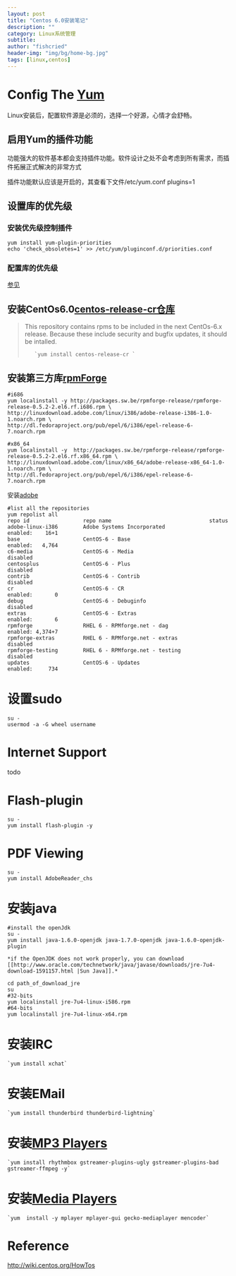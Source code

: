```yaml
---
layout: post
title: "Centos 6.0安装笔记"
description: ""
category: Linux系统管理
subtitle:
author: "fishcried"
header-img: "img/bg/home-bg.jpg"
tags: [linux,centos]
---
```


# Config The [Yum](http://linux.duke.edu/projects/yum/)

Linux安装后，配置软件源是必须的，选择一个好源，心情才会舒畅。

## 启用Yum的插件功能

功能强大的软件基本都会支持插件功能。软件设计之处不会考虑到所有需求，而插件拓展正式解决的非常方式

插件功能默认应该是开启的，其查看下文件/etc/yum.conf
	plugins=1

##  设置库的优先级

### 安装优先级控制插件

	yum install yum-plugin-priorities
	echo 'check_obsoletes=1' >> /etc/yum/pluginconf.d/priorities.conf

###  配置库的优先级
[参见](http://wiki.centos.org/PackageManagement/Yum/Priorities)

## 安装CentOs6.0[centos-release-cr仓库](http://wiki.centos.org/AdditionalResources/Repositories/CR/)

>  This repository contains rpms to be included in the next CentOs-6.x release. Because these include security and bugfix updates, it should be intalled.  
>
>        `yum install centos-release-cr ` 

## 安装第三方库[rpmForge](http://wiki.centos.org/AdditionalResources/Repositories/RPMForge/)

	#i686
	yum localinstall -y http://packages.sw.be/rpmforge-release/rpmforge-release-0.5.2-2.el6.rf.i686.rpm \
	http://linuxdownload.adobe.com/linux/i386/adobe-release-i386-1.0-1.noarch.rpm \
	http://dl.fedoraproject.org/pub/epel/6/i386/epel-release-6-7.noarch.rpm
	
	#x86_64
	yum localinstall -y  http://packages.sw.be/rpmforge-release/rpmforge-release-0.5.2-2.el6.rf.x86_64.rpm \
	http://linuxdownload.adobe.com/linux/x86_64/adobe-release-x86_64-1.0-1.noarch.rpm \
	http://dl.fedoraproject.org/pub/epel/6/i386/epel-release-6-7.noarch.rpm

安装[adobe](http://fedoraproject.org/wiki/EPEL)

	#list all the repositories
	yum repolist all
	repo id                 repo name                               status
	adobe-linux-i386        Adobe Systems Incorporated              enabled:    16+1
	base                    CentOS-6 - Base                         enabled:   4,764
	c6-media                CentOS-6 - Media                        disabled
	centosplus              CentOS-6 - Plus                         disabled
	contrib                 CentOS-6 - Contrib                      disabled
	cr                      CentOS-6 - CR                           enabled:       0
	debug                   CentOS-6 - Debuginfo                    disabled
	extras                  CentOS-6 - Extras                       enabled:       6
	rpmforge                RHEL 6 - RPMforge.net - dag             enabled: 4,374+7
	rpmforge-extras         RHEL 6 - RPMforge.net - extras          disabled
	rpmforge-testing        RHEL 6 - RPMforge.net - testing         disabled
	updates                 CentOS-6 - Updates                      enabled:     734

#  设置sudo

	su -
	usermod -a -G wheel username

#  Internet Support  
todo

#  Flash-plugin 

	su -
	yum install flash-plugin -y

#  PDF Viewing 

	su -
	yum install AdobeReader_chs

#  安装java 

	#install the openJdk
	su -
	yum install java-1.6.0-openjdk java-1.7.0-openjdk java-1.6.0-openjdk-plugin

	*if the OpenJDK does not work properly, you can download [[http://www.oracle.com/technetwork/java/javase/downloads/jre-7u4-download-1591157.html |Sun Java]].*

	cd path_of_download_jre
	su
	#32-bits
	yum localinstall jre-7u4-linux-i586.rpm
	#64-bits
	yum localinstall jre-7u4-linux-x64.rpm

# 安装IRC 
	`yum install xchat`

# 安装EMail 
	`yum install thunderbird thunderbird-lightning`

# 安装[MP3 Players](http://projects.gnome.org/rhythmbox)
	`yum install rhythmbox gstreamer-plugins-ugly gstreamer-plugins-bad gstreamer-ffmpeg -y`

#  安装[Media Players](http://www.mplayerhq.hu/design7/news.html)
	`yum  install -y mplayer mplayer-gui gecko-mediaplayer mencoder`

#  Reference 
http://wiki.centos.org/HowTos

